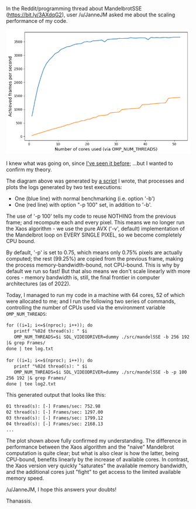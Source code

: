 In the Reddit/programming thread about MandelbrotSSE (https://bit.ly/3AXdqG2),
user /u/JanneJM asked me about the scaling performance of my code.

![Executing on 52 cores](scaling.png "Executing on 52 cores")

I knew what was going on, since
[I've seen it before;](https://www.thanassis.space/straylight.html#Memory_bandwidth_and_scalability)
...but I wanted to confirm my theory.

The diagram above was generated by [a script](scaling.py) I wrote,
that processes and plots the logs generated by two test executions:

- One (blue line) with normal benchmarking (i.e. option '-b')
- One (red line) with option "-p 100" set, in addition to '-b'.

The use of '-p 100' tells my code to reuse NOTHING from the previous frame;
and recompute each and every pixel. This means we no longer run the Xaos
algorithm - we use the pure AVX ('-v', default) implementation of the
Mandelbrot loop on EVERY SINGLE PIXEL, so we become completely CPU
bound.

By default, '-p' is set to 0.75, which means only 0.75% pixels are
actually computed; the rest (99.25%) are copied from the previous frame,
making the process memory-bandwidth-bound, not CPU-bound. This is
why by default we run so fast! But that also means we don't scale
linearly with more cores - memory bandwidth is, still, the final
frontier in computer architectures (as of 2022).

Today, I managed to run my code in a machine with 64 cores, 52 of
which were allocated to me; and I run the following two series of
commands, controlling the number of CPUs used via the environment
variable `OMP_NUM_THREADS`:

    for ((i=1; i<=$(nproc); i++)); do
       printf "%02d thread(s): " $i
       OMP_NUM_THREADS=$i SDL_VIDEODRIVER=dummy ./src/mandelSSE -b 256 192 |& grep Frames/
    done | tee log.txt

    for ((i=1; i<=$(nproc); i++)); do
       printf "%02d thread(s): " $i
       OMP_NUM_THREADS=$i SDL_VIDEODRIVER=dummy ./src/mandelSSE -b -p 100 256 192 |& grep Frames/
    done | tee log2.txt

This generated output that looks like this:

    01 thread(s): [-] Frames/sec: 752.98
    02 thread(s): [-] Frames/sec: 1297.00
    03 thread(s): [-] Frames/sec: 1799.12
    04 thread(s): [-] Frames/sec: 2168.13
    ...

The plot shown above fully confirmed my understanding. The difference
in performance between the Xaos algorithm and the "naive" Mandelbrot
computation is quite clear;  but what is also clear is how the 
latter, being CPU-bound, benefits linearly by the increase of
available cores. In contrast, the Xaos version very quickly 
"saturates" the available memory bandwidth, and the additional
cores just "fight" to get access to the limited available memory speed.

/u/JanneJM, I hope this answers your doubts!

Thanassis.
